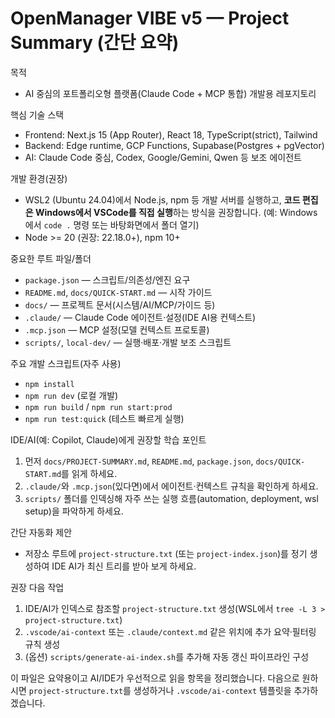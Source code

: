 # OpenManager VIBE v5 — Project Summary (간단 요약)

목적

- AI 중심의 포트폴리오형 플랫폼(Claude Code + MCP 통합) 개발용 레포지토리

핵심 기술 스택

- Frontend: Next.js 15 (App Router), React 18, TypeScript(strict), Tailwind
- Backend: Edge runtime, GCP Functions, Supabase(Postgres + pgVector)
- AI: Claude Code 중심, Codex, Google/Gemini, Qwen 등 보조 에이전트

개발 환경(권장)

- WSL2 (Ubuntu 24.04)에서 Node.js, npm 등 개발 서버를 실행하고,
  **코드 편집은 Windows에서 VSCode를 직접 실행**하는 방식을 권장합니다.
  (예: Windows에서 `code .` 명령 또는 바탕화면에서 폴더 열기)
- Node >= 20 (권장: 22.18.0+), npm 10+

중요한 루트 파일/폴더

- `package.json` — 스크립트/의존성/엔진 요구
- `README.md`, `docs/QUICK-START.md` — 시작 가이드
- `docs/` — 프로젝트 문서(시스템/AI/MCP/가이드 등)
- `.claude/` — Claude Code 에이전트·설정(IDE AI용 컨텍스트)
- `.mcp.json` — MCP 설정(모델 컨텍스트 프로토콜)
- `scripts/`, `local-dev/` — 실행·배포·개발 보조 스크립트

주요 개발 스크립트(자주 사용)

- `npm install`
- `npm run dev` (로컬 개발)
- `npm run build` / `npm run start:prod`
- `npm run test:quick` (테스트 빠르게 실행)

IDE/AI(예: Copilot, Claude)에게 권장할 학습 포인트

1. 먼저 `docs/PROJECT-SUMMARY.md`, `README.md`, `package.json`, `docs/QUICK-START.md`를 읽게 하세요.
2. `.claude/`와 `.mcp.json`(있다면)에서 에이전트·컨텍스트 규칙을 확인하게 하세요.
3. `scripts/` 폴더를 인덱싱해 자주 쓰는 실행 흐름(automation, deployment, wsl setup)을 파악하게 하세요.

간단 자동화 제안

- 저장소 루트에 `project-structure.txt` (또는 `project-index.json`)를 정기 생성하여 IDE AI가 최신 트리를 받아 보게 하세요.

권장 다음 작업

1. IDE/AI가 인덱스로 참조할 `project-structure.txt` 생성(WSL에서 `tree -L 3 > project-structure.txt`)
2. `.vscode/ai-context` 또는 `.claude/context.md` 같은 위치에 추가 요약·필터링 규칙 생성
3. (옵션) `scripts/generate-ai-index.sh`를 추가해 자동 갱신 파이프라인 구성

이 파일은 요약용이고 AI/IDE가 우선적으로 읽을 항목을 정리했습니다. 다음으로 원하시면 `project-structure.txt`를 생성하거나 `.vscode/ai-context` 템플릿을 추가하겠습니다.
